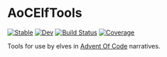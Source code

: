 # AoCElfTools

[![Stable](https://img.shields.io/badge/docs-stable-blue.svg)](https://pbouffard.github.io/AoCElfTools.jl/stable/)
[![Dev](https://img.shields.io/badge/docs-dev-blue.svg)](https://pbouffard.github.io/AoCElfTools.jl/dev/)
[![Build Status](https://github.com/pbouffard/AoCElfTools.jl/actions/workflows/CI.yml/badge.svg?branch=main)](https://github.com/pbouffard/AoCElfTools.jl/actions/workflows/CI.yml?query=branch%3Amain)
[![Coverage](https://codecov.io/gh/pbouffard/AoCElfTools.jl/branch/main/graph/badge.svg)](https://codecov.io/gh/pbouffard/AoCElfTools.jl)

Tools for use by elves in [Advent Of Code](https://www.adventofcode.com) narratives.